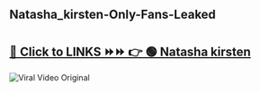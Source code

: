 
 ## Natasha_kirsten-Only-Fans-Leaked

# <h2><a href="https://clipsfans.com/Natasha_kirsten&ref=git">🔗 Click to LINKS ⏩⏩ 👉 🟢 Natasha kirsten </a></h2>

<a href="https://clipsfans.com/Natasha_kirsten&ref=git" rel="nofollow" data-target="animated-image.originalLink"><img src="https://i.ibb.co.com/xMMVF88/686577567.gif" alt="Viral Video Original" style="max-width: 100%; display: inline-block;" data-target="animated-image.originalImage"></a>
